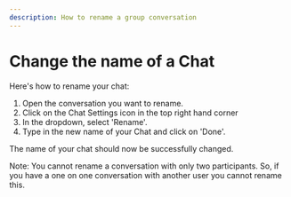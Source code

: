 ```yaml
---
description: How to rename a group conversation
---
```


# Change the name of a Chat

Here's how to rename your chat:

1. Open the conversation you want to rename.
2. Click on the Chat Settings icon in the top right hand corner
3. In the dropdown, select 'Rename'.
4. Type in the new name of your Chat and click on 'Done'.

The name of your chat should now be successfully changed.

Note: You cannot rename a conversation with only two participants. So, if you have a one on one conversation with another user you cannot rename this.

